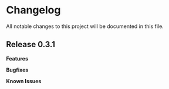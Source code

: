# Changelog

All notable changes to this project will be documented in this file.

## Release 0.3.1

**Features**

**Bugfixes**

**Known Issues**
